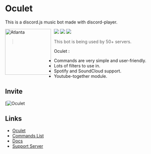 # Oculet
This is a discord.js music bot made with discord-player.

<img width="150" height="150" align="left" style="float: left; margin: 0 10px 0 0;" alt="Atlanta" src="https://i.goopics.net/lEENx.png">  

[![](https://img.shields.io/discord/695959830912827442.svg?logo=discord&colorB=7289DA&label=Oculet%20Support)](https://discord.gg/abbc668)
[![](https://img.shields.io/badge/discord.js-v12.5.3--stable-blue.svg?logo=npm)](https://github.com/discordjs)
[![](https://img.shields.io/badge/patreon-donate-orange.svg)](https://www.patreon.com/samiul30)


> This bot is being used by 50+ servers.




Oculet :
*   Commands are very simple and user-friendly.
*   Lots of filters to use in.
*   Spotify and SoundCloud support.
*   Youtube-together module.


## Invite

[![Oculet](https://oculetbot.tk/invite)

## Links
*   [Oculet](https://oculebot.tk)
*   [Commands List](https://oculetbot.tk/command)
*   [Docs](https://oculetbot.tk/docs)
*   [Support Server](https://oculetbot.tk/support)
